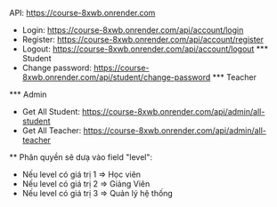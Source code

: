 API: https://course-8xwb.onrender.com
- Login: https://course-8xwb.onrender.com/api/account/login
- Register: https://course-8xwb.onrender.com/api/account/register
- Logout: https://course-8xwb.onrender.com/api/account/logout
*** Student
- Change password: https://course-8xwb.onrender.com/api/student/change-password
*** Teacher

*** Admin
- Get All Student: https://course-8xwb.onrender.com/api/admin/all-student
- Get All Teacher: https://course-8xwb.onrender.com/api/admin/all-teacher








** Phân quyền sẽ dưạ vào field "level": 
- Nếu level có giá trị 1 => Học viên
- Nếu level có giá trị 2 => Giảng Viên 
- Nếu level có giá trị 3 => Quản lý hệ thống